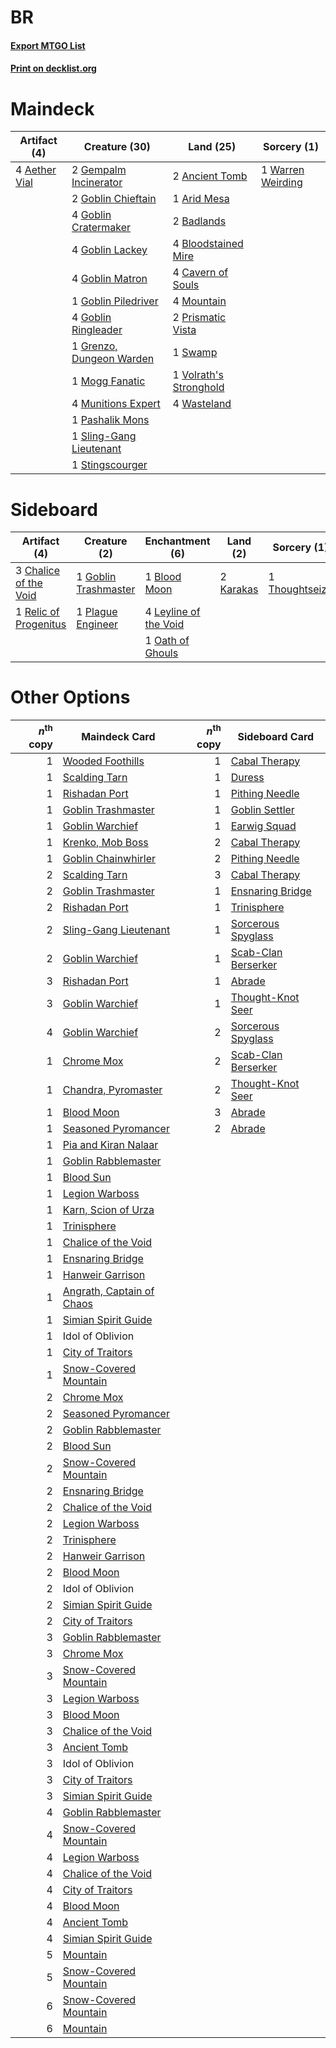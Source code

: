 # BR

#### [Export MTGO List](../collection/BR/BR.txt)
#### [Print on decklist.org](http://decklist.org/?deckmain=4%09Aether%20Vial%0A2%09Ancient%20Tomb%0A1%09Arid%20Mesa%0A2%09Badlands%0A4%09Bloodstained%20Mire%0A4%09Cavern%20of%20Souls%0A2%09Gempalm%20Incinerator%0A2%09Goblin%20Chieftain%0A4%09Goblin%20Cratermaker%0A4%09Goblin%20Lackey%0A4%09Goblin%20Matron%0A1%09Goblin%20Piledriver%0A4%09Goblin%20Ringleader%0A1%09Grenzo,%20Dungeon%20Warden%0A1%09Mogg%20Fanatic%0A4%09Mountain%0A4%09Munitions%20Expert%0A1%09Pashalik%20Mons%0A2%09Prismatic%20Vista%0A1%09Sling-Gang%20Lieutenant%0A1%09Stingscourger%0A1%09Swamp%0A1%09Volrath's%20Stronghold%0A1%09Warren%20Weirding%0A4%09Wasteland&deckside=1%09Blood%20Moon%0A3%09Chalice%20of%20the%20Void%0A1%09Goblin%20Trashmaster%0A2%09Karakas%0A4%09Leyline%20of%20the%20Void%0A1%09Oath%20of%20Ghouls%0A1%09Plague%20Engineer%0A1%09Relic%20of%20Progenitus%0A1%09Thoughtseize)
# Maindeck

|                                     Artifact (4)                                      |                                           Creature (30)                                           |                                           Land (25)                                           |                                        Sorcery (1)                                         |
|---------------------------------------------------------------------------------------|---------------------------------------------------------------------------------------------------|-----------------------------------------------------------------------------------------------|--------------------------------------------------------------------------------------------|
|4 [Aether Vial](http://gatherer.wizards.com/Pages/Card/Details.aspx?multiverseid=48146)|2 [Gempalm Incinerator](http://gatherer.wizards.com/Pages/Card/Details.aspx?multiverseid=157929)   |2 [Ancient Tomb](http://gatherer.wizards.com/Pages/Card/Details.aspx?multiverseid=409567)      |1 [Warren Weirding](http://gatherer.wizards.com/Pages/Card/Details.aspx?multiverseid=370488)|
|                                                                                       |2 [Goblin Chieftain](http://gatherer.wizards.com/Pages/Card/Details.aspx?multiverseid=438481)      |1 [Arid Mesa](http://gatherer.wizards.com/Pages/Card/Details.aspx?multiverseid=405092)         |                                                                                            |
|                                                                                       |4 [Goblin Cratermaker](http://gatherer.wizards.com/Pages/Card/Details.aspx?multiverseid=452853)    |2 [Badlands](http://gatherer.wizards.com/Pages/Card/Details.aspx?multiverseid=878)             |                                                                                            |
|                                                                                       |4 [Goblin Lackey](http://gatherer.wizards.com/Pages/Card/Details.aspx?multiverseid=9851)           |4 [Bloodstained Mire](http://gatherer.wizards.com/Pages/Card/Details.aspx?multiverseid=405094) |                                                                                            |
|                                                                                       |4 [Goblin Matron](http://gatherer.wizards.com/Pages/Card/Details.aspx?multiverseid=15810)          |4 [Cavern of Souls](http://gatherer.wizards.com/Pages/Card/Details.aspx?multiverseid=278058)   |                                                                                            |
|                                                                                       |1 [Goblin Piledriver](http://gatherer.wizards.com/Pages/Card/Details.aspx?multiverseid=40193)      |4 [Mountain](http://gatherer.wizards.com/Pages/Card/Details.aspx?multiverseid=439859)          |                                                                                            |
|                                                                                       |4 [Goblin Ringleader](http://gatherer.wizards.com/Pages/Card/Details.aspx?multiverseid=27664)      |2 [Prismatic Vista](http://gatherer.wizards.com/Pages/Card/Details.aspx?multiverseid=464193)   |                                                                                            |
|                                                                                       |1 [Grenzo, Dungeon Warden](http://gatherer.wizards.com/Pages/Card/Details.aspx?multiverseid=442194)|1 [Swamp](http://gatherer.wizards.com/Pages/Card/Details.aspx?multiverseid=439858)             |                                                                                            |
|                                                                                       |1 [Mogg Fanatic](http://gatherer.wizards.com/Pages/Card/Details.aspx?multiverseid=134748)          |1 [Volrath's Stronghold](http://gatherer.wizards.com/Pages/Card/Details.aspx?multiverseid=5263)|                                                                                            |
|                                                                                       |4 [Munitions Expert](http://gatherer.wizards.com/Pages/Card/Details.aspx?multiverseid=464158)      |4 [Wasteland](http://gatherer.wizards.com/Pages/Card/Details.aspx?multiverseid=413790)         |                                                                                            |
|                                                                                       |1 [Pashalik Mons](http://gatherer.wizards.com/Pages/Card/Details.aspx?multiverseid=464087)         |                                                                                               |                                                                                            |
|                                                                                       |1 [Sling-Gang Lieutenant](http://gatherer.wizards.com/Pages/Card/Details.aspx?multiverseid=464057) |                                                                                               |                                                                                            |
|                                                                                       |1 [Stingscourger](http://gatherer.wizards.com/Pages/Card/Details.aspx?multiverseid=413691)         |                                                                                               |                                                                                            |


# Sideboard

|                                          Artifact (4)                                          |                                         Creature (2)                                          |                                        Enchantment (6)                                         |                                      Land (2)                                      |                                       Sorcery (1)                                       |
|------------------------------------------------------------------------------------------------|-----------------------------------------------------------------------------------------------|------------------------------------------------------------------------------------------------|------------------------------------------------------------------------------------|-----------------------------------------------------------------------------------------|
|3 [Chalice of the Void](http://gatherer.wizards.com/Pages/Card/Details.aspx?multiverseid=442211)|1 [Goblin Trashmaster](http://gatherer.wizards.com/Pages/Card/Details.aspx?multiverseid=447280)|1 [Blood Moon](http://gatherer.wizards.com/Pages/Card/Details.aspx?multiverseid=45386)          |2 [Karakas](http://gatherer.wizards.com/Pages/Card/Details.aspx?multiverseid=413782)|1 [Thoughtseize](http://gatherer.wizards.com/Pages/Card/Details.aspx?multiverseid=438676)|
|1 [Relic of Progenitus](http://gatherer.wizards.com/Pages/Card/Details.aspx?multiverseid=174824)|1 [Plague Engineer](http://gatherer.wizards.com/Pages/Card/Details.aspx?multiverseid=464049)   |4 [Leyline of the Void](http://gatherer.wizards.com/Pages/Card/Details.aspx?multiverseid=107682)|                                                                                    |                                                                                         |
|                                                                                                |                                                                                               |1 [Oath of Ghouls](http://gatherer.wizards.com/Pages/Card/Details.aspx?multiverseid=6098)       |                                                                                    |                                                                                         |


# Other Options

|*n*<sup>th</sup> copy|                                           Maindeck Card                                            |*n*<sup>th</sup> copy|                                        Sideboard Card                                        |
|--------------------:|----------------------------------------------------------------------------------------------------|--------------------:|----------------------------------------------------------------------------------------------|
|                    1|[Wooded Foothills](http://gatherer.wizards.com/Pages/Card/Details.aspx?multiverseid=405116)         |                    1|[Cabal Therapy](http://gatherer.wizards.com/Pages/Card/Details.aspx?multiverseid=413625)      |
|                    1|[Scalding Tarn](http://gatherer.wizards.com/Pages/Card/Details.aspx?multiverseid=405107)            |                    1|[Duress](http://gatherer.wizards.com/Pages/Card/Details.aspx?multiverseid=14557)              |
|                    1|[Rishadan Port](http://gatherer.wizards.com/Pages/Card/Details.aspx?multiverseid=442235)            |                    1|[Pithing Needle](http://gatherer.wizards.com/Pages/Card/Details.aspx?multiverseid=129526)     |
|                    1|[Goblin Trashmaster](http://gatherer.wizards.com/Pages/Card/Details.aspx?multiverseid=447280)       |                    1|[Goblin Settler](http://gatherer.wizards.com/Pages/Card/Details.aspx?multiverseid=20216)      |
|                    1|[Goblin Warchief](http://gatherer.wizards.com/Pages/Card/Details.aspx?multiverseid=157934)          |                    1|[Earwig Squad](http://gatherer.wizards.com/Pages/Card/Details.aspx?multiverseid=370530)       |
|                    1|[Krenko, Mob Boss](http://gatherer.wizards.com/Pages/Card/Details.aspx?multiverseid=386339)         |                    2|[Cabal Therapy](http://gatherer.wizards.com/Pages/Card/Details.aspx?multiverseid=413625)      |
|                    1|[Goblin Chainwhirler](http://gatherer.wizards.com/Pages/Card/Details.aspx?multiverseid=443017)      |                    2|[Pithing Needle](http://gatherer.wizards.com/Pages/Card/Details.aspx?multiverseid=129526)     |
|                    2|[Scalding Tarn](http://gatherer.wizards.com/Pages/Card/Details.aspx?multiverseid=405107)            |                    3|[Cabal Therapy](http://gatherer.wizards.com/Pages/Card/Details.aspx?multiverseid=413625)      |
|                    2|[Goblin Trashmaster](http://gatherer.wizards.com/Pages/Card/Details.aspx?multiverseid=447280)       |                    1|[Ensnaring Bridge](http://gatherer.wizards.com/Pages/Card/Details.aspx?multiverseid=15866)    |
|                    2|[Rishadan Port](http://gatherer.wizards.com/Pages/Card/Details.aspx?multiverseid=442235)            |                    1|[Trinisphere](http://gatherer.wizards.com/Pages/Card/Details.aspx?multiverseid=43545)         |
|                    2|[Sling-Gang Lieutenant](http://gatherer.wizards.com/Pages/Card/Details.aspx?multiverseid=464057)    |                    1|[Sorcerous Spyglass](http://gatherer.wizards.com/Pages/Card/Details.aspx?multiverseid=435407) |
|                    2|[Goblin Warchief](http://gatherer.wizards.com/Pages/Card/Details.aspx?multiverseid=157934)          |                    1|[Scab-Clan Berserker](http://gatherer.wizards.com/Pages/Card/Details.aspx?multiverseid=398461)|
|                    3|[Rishadan Port](http://gatherer.wizards.com/Pages/Card/Details.aspx?multiverseid=442235)            |                    1|[Abrade](http://gatherer.wizards.com/Pages/Card/Details.aspx?multiverseid=430772)             |
|                    3|[Goblin Warchief](http://gatherer.wizards.com/Pages/Card/Details.aspx?multiverseid=157934)          |                    1|[Thought-Knot Seer](http://gatherer.wizards.com/Pages/Card/Details.aspx?multiverseid=407519)  |
|                    4|[Goblin Warchief](http://gatherer.wizards.com/Pages/Card/Details.aspx?multiverseid=157934)          |                    2|[Sorcerous Spyglass](http://gatherer.wizards.com/Pages/Card/Details.aspx?multiverseid=435407) |
|                    1|[Chrome Mox](http://gatherer.wizards.com/Pages/Card/Details.aspx?multiverseid=413761)               |                    2|[Scab-Clan Berserker](http://gatherer.wizards.com/Pages/Card/Details.aspx?multiverseid=398461)|
|                    1|[Chandra, Pyromaster](http://gatherer.wizards.com/Pages/Card/Details.aspx?multiverseid=430581)      |                    2|[Thought-Knot Seer](http://gatherer.wizards.com/Pages/Card/Details.aspx?multiverseid=407519)  |
|                    1|[Blood Moon](http://gatherer.wizards.com/Pages/Card/Details.aspx?multiverseid=45386)                |                    3|[Abrade](http://gatherer.wizards.com/Pages/Card/Details.aspx?multiverseid=430772)             |
|                    1|[Seasoned Pyromancer](http://gatherer.wizards.com/Pages/Card/Details.aspx?multiverseid=464094)      |                    2|[Abrade](http://gatherer.wizards.com/Pages/Card/Details.aspx?multiverseid=430772)             |
|                    1|[Pia and Kiran Nalaar](http://gatherer.wizards.com/Pages/Card/Details.aspx?multiverseid=442783)     |                     |                                                                                              |
|                    1|[Goblin Rabblemaster](http://gatherer.wizards.com/Pages/Card/Details.aspx?multiverseid=438486)      |                     |                                                                                              |
|                    1|[Blood Sun](http://gatherer.wizards.com/Pages/Card/Details.aspx?multiverseid=439749)                |                     |                                                                                              |
|                    1|[Legion Warboss](http://gatherer.wizards.com/Pages/Card/Details.aspx?multiverseid=452859)           |                     |                                                                                              |
|                    1|[Karn, Scion of Urza](http://gatherer.wizards.com/Pages/Card/Details.aspx?multiverseid=442889)      |                     |                                                                                              |
|                    1|[Trinisphere](http://gatherer.wizards.com/Pages/Card/Details.aspx?multiverseid=43545)               |                     |                                                                                              |
|                    1|[Chalice of the Void](http://gatherer.wizards.com/Pages/Card/Details.aspx?multiverseid=442211)      |                     |                                                                                              |
|                    1|[Ensnaring Bridge](http://gatherer.wizards.com/Pages/Card/Details.aspx?multiverseid=15866)          |                     |                                                                                              |
|                    1|[Hanweir Garrison](http://gatherer.wizards.com/Pages/Card/Details.aspx?multiverseid=414428)         |                     |                                                                                              |
|                    1|[Angrath, Captain of Chaos](http://gatherer.wizards.com/Pages/Card/Details.aspx?multiverseid=461154)|                     |                                                                                              |
|                    1|[Simian Spirit Guide](http://gatherer.wizards.com/Pages/Card/Details.aspx?multiverseid=442137)      |                     |                                                                                              |
|                    1|Idol of Oblivion                                                                                    |                     |                                                                                              |
|                    1|[City of Traitors](http://gatherer.wizards.com/Pages/Card/Details.aspx?multiverseid=6168)           |                     |                                                                                              |
|                    1|[Snow-Covered Mountain](http://gatherer.wizards.com/Pages/Card/Details.aspx?multiverseid=121233)    |                     |                                                                                              |
|                    2|[Chrome Mox](http://gatherer.wizards.com/Pages/Card/Details.aspx?multiverseid=413761)               |                     |                                                                                              |
|                    2|[Seasoned Pyromancer](http://gatherer.wizards.com/Pages/Card/Details.aspx?multiverseid=464094)      |                     |                                                                                              |
|                    2|[Goblin Rabblemaster](http://gatherer.wizards.com/Pages/Card/Details.aspx?multiverseid=438486)      |                     |                                                                                              |
|                    2|[Blood Sun](http://gatherer.wizards.com/Pages/Card/Details.aspx?multiverseid=439749)                |                     |                                                                                              |
|                    2|[Snow-Covered Mountain](http://gatherer.wizards.com/Pages/Card/Details.aspx?multiverseid=121233)    |                     |                                                                                              |
|                    2|[Ensnaring Bridge](http://gatherer.wizards.com/Pages/Card/Details.aspx?multiverseid=15866)          |                     |                                                                                              |
|                    2|[Chalice of the Void](http://gatherer.wizards.com/Pages/Card/Details.aspx?multiverseid=442211)      |                     |                                                                                              |
|                    2|[Legion Warboss](http://gatherer.wizards.com/Pages/Card/Details.aspx?multiverseid=452859)           |                     |                                                                                              |
|                    2|[Trinisphere](http://gatherer.wizards.com/Pages/Card/Details.aspx?multiverseid=43545)               |                     |                                                                                              |
|                    2|[Hanweir Garrison](http://gatherer.wizards.com/Pages/Card/Details.aspx?multiverseid=414428)         |                     |                                                                                              |
|                    2|[Blood Moon](http://gatherer.wizards.com/Pages/Card/Details.aspx?multiverseid=45386)                |                     |                                                                                              |
|                    2|Idol of Oblivion                                                                                    |                     |                                                                                              |
|                    2|[Simian Spirit Guide](http://gatherer.wizards.com/Pages/Card/Details.aspx?multiverseid=442137)      |                     |                                                                                              |
|                    2|[City of Traitors](http://gatherer.wizards.com/Pages/Card/Details.aspx?multiverseid=6168)           |                     |                                                                                              |
|                    3|[Goblin Rabblemaster](http://gatherer.wizards.com/Pages/Card/Details.aspx?multiverseid=438486)      |                     |                                                                                              |
|                    3|[Chrome Mox](http://gatherer.wizards.com/Pages/Card/Details.aspx?multiverseid=413761)               |                     |                                                                                              |
|                    3|[Snow-Covered Mountain](http://gatherer.wizards.com/Pages/Card/Details.aspx?multiverseid=121233)    |                     |                                                                                              |
|                    3|[Legion Warboss](http://gatherer.wizards.com/Pages/Card/Details.aspx?multiverseid=452859)           |                     |                                                                                              |
|                    3|[Blood Moon](http://gatherer.wizards.com/Pages/Card/Details.aspx?multiverseid=45386)                |                     |                                                                                              |
|                    3|[Chalice of the Void](http://gatherer.wizards.com/Pages/Card/Details.aspx?multiverseid=442211)      |                     |                                                                                              |
|                    3|[Ancient Tomb](http://gatherer.wizards.com/Pages/Card/Details.aspx?multiverseid=409567)             |                     |                                                                                              |
|                    3|Idol of Oblivion                                                                                    |                     |                                                                                              |
|                    3|[City of Traitors](http://gatherer.wizards.com/Pages/Card/Details.aspx?multiverseid=6168)           |                     |                                                                                              |
|                    3|[Simian Spirit Guide](http://gatherer.wizards.com/Pages/Card/Details.aspx?multiverseid=442137)      |                     |                                                                                              |
|                    4|[Goblin Rabblemaster](http://gatherer.wizards.com/Pages/Card/Details.aspx?multiverseid=438486)      |                     |                                                                                              |
|                    4|[Snow-Covered Mountain](http://gatherer.wizards.com/Pages/Card/Details.aspx?multiverseid=121233)    |                     |                                                                                              |
|                    4|[Legion Warboss](http://gatherer.wizards.com/Pages/Card/Details.aspx?multiverseid=452859)           |                     |                                                                                              |
|                    4|[Chalice of the Void](http://gatherer.wizards.com/Pages/Card/Details.aspx?multiverseid=442211)      |                     |                                                                                              |
|                    4|[City of Traitors](http://gatherer.wizards.com/Pages/Card/Details.aspx?multiverseid=6168)           |                     |                                                                                              |
|                    4|[Blood Moon](http://gatherer.wizards.com/Pages/Card/Details.aspx?multiverseid=45386)                |                     |                                                                                              |
|                    4|[Ancient Tomb](http://gatherer.wizards.com/Pages/Card/Details.aspx?multiverseid=409567)             |                     |                                                                                              |
|                    4|[Simian Spirit Guide](http://gatherer.wizards.com/Pages/Card/Details.aspx?multiverseid=442137)      |                     |                                                                                              |
|                    5|[Mountain](http://gatherer.wizards.com/Pages/Card/Details.aspx?multiverseid=439859)                 |                     |                                                                                              |
|                    5|[Snow-Covered Mountain](http://gatherer.wizards.com/Pages/Card/Details.aspx?multiverseid=121233)    |                     |                                                                                              |
|                    6|[Snow-Covered Mountain](http://gatherer.wizards.com/Pages/Card/Details.aspx?multiverseid=121233)    |                     |                                                                                              |
|                    6|[Mountain](http://gatherer.wizards.com/Pages/Card/Details.aspx?multiverseid=439859)                 |                     |                                                                                              |

